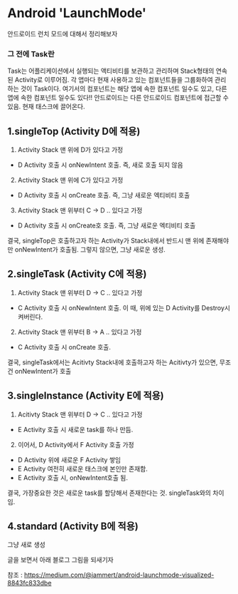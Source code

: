 # Android 'LaunchMode'

안드로이드 런치 모드에 대해서 정리해보자

### 그 전에 Task란
Task는 어플리케이션에서 실행되는 액티비티를 보관하고 관리하며 Stack형태의 연속된 Activity로 이루어짐.
각 앱마다 현재 사용하고 있는 컴포넌트들을 그룹화하여 관리하는 것이 Task이다.
여기서의 컴포넌트는 해당 앱에 속한 컴포넌트 일수도 있고, 다른 앱에 속한 컴포넌트 일수도 있다!!
안드로이드는 다른 안드로이드 컴포넌트에 접근할 수 있음. 현재 태스크에 끌어온다.


## 1.singleTop (Activity D에 적용)
1) Activity Stack 맨 위에 D가 있다고 가정
- D Activity 호출 시 onNewIntent 호출. 즉, 새로 호출 되지 않음

2) Activity Stack 맨 위에 C가 있다고 가정
 - D Activity 호출 시 onCreate 호출. 즉, 그냥 새로운 엑티비티 호출

3) Activity Stack 맨 위부터 C -> D .. 있다고 가정
 - D Activity 호출 시 onCreate호 호출. 즉, 그냥 새로운 엑티비티 호출
 
결국, singleTop은 호출하고자 하는 Activity가 Stack내에서 반드시 맨 위에 존재해야만 onNewIntent가 호출됨.
그렇지 않으면, 그냥 새로운 생성.


## 2.singleTask (Activity C에 적용)
1) Activity Stack 맨 위부터 D -> C .. 있다고 가정
 - C Activity 호출 시 onNewIntent 호출. 이 때, 위에 있는 D Activity를 Destroy시켜버린다.
 
2) Activity Stack 맨 위부터 B -> A .. 있다고 가정
 - C Activity 호출 시 onCreate 호출.
 
결국, singleTask에서는 Acitivty Stack내에 호출하고자 하는 Acitivty가 있으면, 무조건 onNewIntent가 호출


## 3.singleInstance (Activity E에 적용)
1) Acitivty Stack 맨 위부터 D -> C .. 있다고 가정
 - E Activity 호출 시 새로운 task를 하나 만듬.

2) 이어서, D Activity에서 F Activity 호출 가정
 - D Activity 위에 새로운 F Activity 쌓임
 - E Activity 여전히 새로운 태스크에 본인만 존재함.
 - E Activity 호출 시, onNewIntent호출 됨.
 
 결국, 가장중요한 것은 새로운 task를 할당해서 존재한다는 것. singleTask와의 차이임.
 
 
## 4.standard (Activity B에 적용)
그냥 새로 생성



글을 보면서 아래 블로그 그림을 되새기자
 
참조 : https://medium.com/@iammert/android-launchmode-visualized-8843fc833dbe

